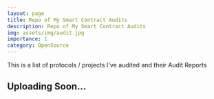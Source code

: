 ```yaml
---
layout: page
title: Repo of My Smart Contract Audits
description: Repo of My Smart Contract Audits
img: assets/img/audit.jpg
importance: 1
category: OpenSource
---
```


This is a list of protocols / projects I've audited and their Audit Reports

## Uploading Soon...
